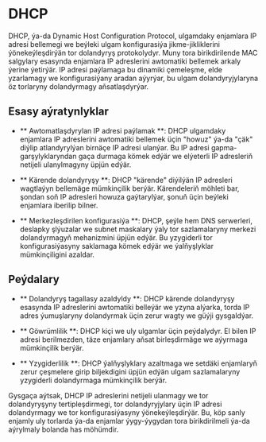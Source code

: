 # DHCP

DHCP, ýa-da Dynamic Host Configuration Protocol, ulgamdaky enjamlara IP adresi bellemegi we beýleki ulgam konfigurasiýa jikme-jikliklerini ýönekeýleşdirýän tor dolandyryş protokolydyr. Muny tora birikdirilende MAC salgylary esasynda enjamlara IP adreslerini awtomatiki bellemek arkaly ýerine ýetirýär. IP adresi paýlamaga bu dinamiki çemeleşme, elde yzarlamagy we konfigurasiýany aradan aýyrýar, bu ulgam dolandyryjylaryna öz torlaryny dolandyrmagy aňsatlaşdyrýar.

## Esasy aýratynlyklar

- ** Awtomatlaşdyrylan IP adresi paýlamak **: DHCP ulgamdaky enjamlara IP adreslerini awtomatiki bellemek üçin "howuz" ýa-da "çäk" diýlip atlandyrylýan birnäçe IP adresi ulanýar. Bu IP adresi gapma-garşylyklaryndan gaça durmaga kömek edýär we elýeterli IP adresleriň netijeli ulanylmagyny üpjün edýär.

- ** Kärende dolandyryşy **: DHCP "kärende" diýilýän IP adresleri wagtlaýyn bellemäge mümkinçilik berýär. Kärendeleriň möhleti bar, şondan soň IP adresleri howuza gaýtarylýar, şonuň üçin beýleki enjamlara iberilip bilner.

- ** Merkezleşdirilen konfigurasiýa **: DHCP, şeýle hem DNS serwerleri, deslapky şlýuzalar we subnet maskalary ýaly tor sazlamalaryny merkezi dolandyrmagyň mehanizmini üpjün edýär. Bu yzygiderli tor konfigurasiýasyny saklamaga kömek edýär we ýalňyşlyklar mümkinçiligini azaldar.

## Peýdalary

- ** Dolandyryş tagallasy azaldyldy **: DHCP kärende dolandyryşy esasynda IP adreslerini awtomatiki belleýär we yzyna alýarka, torda IP adres ýumuşlaryny dolandyrmak üçin zerur wagty we güýji gysgaldýar.

- ** Göwrümlilik **: DHCP kiçi we uly ulgamlar üçin peýdalydyr. El bilen IP adresi berilmezden, täze enjamlary aňsat birleşdirmäge we aýyrmaga mümkinçilik berýär.

- ** Yzygiderlilik **: DHCP ýalňyşlyklary azaltmaga we setdäki enjamlaryň zerur çeşmelere girip biljekdigini üpjün edýän ulgam sazlamalaryny yzygiderli dolandyrmaga mümkinçilik berýär.

Gysgaça aýtsak, DHCP IP adreslerini netijeli ulanmagy we tor dolandyryşyny tertipleşdirmegi, tor dolandyryjylary üçin IP adresi dolandyrmagy we tor konfigurasiýasyny ýönekeýleşdirýär. Bu, köp sanly enjamly uly torlarda ýa-da enjamlar ýygy-ýygydan tora birikdirilmeli ýa-da aýrylmaly bolanda has möhümdir.